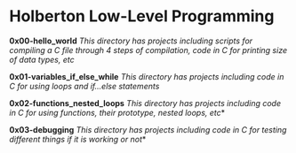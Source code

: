 # Holberton Low-Level Programming

**0x00-hello_world**
*This directory has projects including scripts for compiling a C file through 4 steps of compilation, code in C for printing size of data types, etc*

**0x01-variables_if_else_while**
*This directory has projects including code in C for using loops and if...else statements*

**0x02-functions_nested_loops**
*This directory has projects including code in C for using functions, their prototype, nested loops, etc**

**0x03-debugging**
*This directory has projects including code in C for testing different things if it is working or not**

